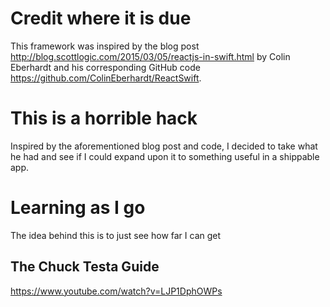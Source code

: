 # Credit where it is due

This framework was inspired by the blog post http://blog.scottlogic.com/2015/03/05/reactjs-in-swift.html by Colin Eberhardt and his corresponding GitHub code https://github.com/ColinEberhardt/ReactSwift.

# This is a horrible hack

Inspired by the aforementioned blog post and code, I decided to take what he had and see if I could expand upon it to something useful in a shippable app.

# Learning as I go

The idea behind this is to just see how far I can get

## The Chuck Testa Guide

https://www.youtube.com/watch?v=LJP1DphOWPs
